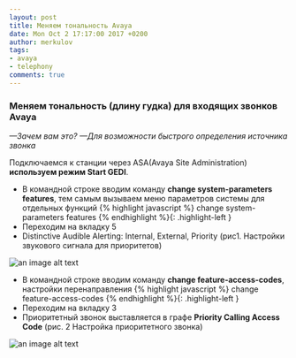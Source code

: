 ```yaml
---
layout: post
title: Меняем тональность Avaya
date: Mon Oct 2 17:17:00 2017 +0200
author: merkulov
tags:
- avaya 
- telephony
comments: true
---
```

### Меняем тональность (длину гудка) для входящих звонков Avaya

*&mdash;Зачем вам это?*
*&mdash;Для возможности быстрого определения источника звонка*

Подключаемся к станции через ASA(Avaya Site Administration) __используем режим Start GEDI__.
- В командной строке вводим команду __change system-parameters features__, тем самым вызываем меню параметров системы для отдельных функций
{% highlight javascript %}
change system-parameters features
{% endhighlight %}{: .highlight-left }
- Переходим на вкладку 5
- Distinctive Audible Alerting: Internal, External, Priority (рис1. Настройки звукового сигнала для приоритетов)

![an image alt text](https://merkulovmx.github.io/images/10image1.jpg "рис. 1 Настройки звукового сигнала для приоритетов")

- В командной строке вводим команду __change feature-access-codes__, настройки перенаправления
{% highlight javascript %}
change feature-access-codes
{% endhighlight %}{: .highlight-left }
- Переходим на вкладку 3
- Приоритетный звонок выставляется в графе __Priority Calling Access Code__ (рис. 2 Настройка приоритетного звонка)

![an image alt text](https://merkulovmx.github.io/images/10image2.jpg "рис. 2 Настройка приоритетного звонка")
